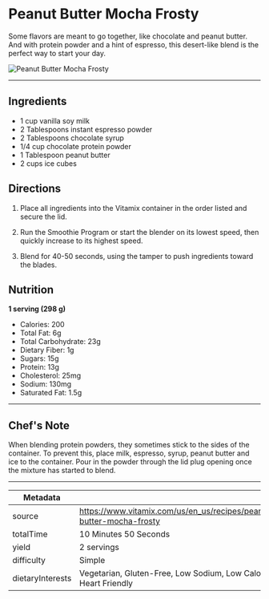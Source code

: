 # Peanut Butter Mocha Frosty

Some flavors are meant to go together, like chocolate and peanut butter. And with protein powder and a hint of espresso, this desert-like blend is the perfect way to start your day.

![Peanut Butter Mocha Frosty](https://www.vitamix.com/content/dam/vitamix/migration/media/recipe/rcp280022/images/Peanut-Butter-Mocha-Frosty.jpg)

---

## Ingredients

- 1 cup vanilla soy milk
- 2 Tablespoons instant espresso powder
- 2 Tablespoons chocolate syrup
- 1/4 cup chocolate protein powder
- 1 Tablespoon peanut butter
- 2 cups ice cubes

## Directions

1. Place all ingredients into the Vitamix container in the order listed and secure the lid.

2. Run the Smoothie Program or start the blender on its lowest speed, then quickly increase to its highest speed.

3. Blend for 40-50 seconds, using the tamper to push ingredients toward the blades.

## Nutrition

**1 serving (298 g)**

- Calories: 200
- Total Fat: 6g
- Total Carbohydrate: 23g
- Dietary Fiber: 1g
- Sugars: 15g
- Protein: 13g
- Cholesterol: 25mg
- Sodium: 130mg
- Saturated Fat: 1.5g

---

## Chef's Note

When blending protein powders, they sometimes stick to the sides of the container. To prevent this, place milk, espresso, syrup, peanut butter and ice to the container. Pour in the powder through the lid plug opening once the mixture has started to blend.

---

| Metadata |  |
| --- | --- |
| source | https://www.vitamix.com/us/en_us/recipes/peanut-butter-mocha-frosty |
| totalTime | 10 Minutes 50 Seconds |
| yield | 2 servings |
| difficulty | Simple |
| dietaryInterests | Vegetarian, Gluten-Free, Low Sodium, Low Calorie, Heart Friendly |
